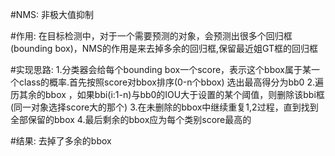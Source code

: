 #NMS:
非极大值抑制

#作用:
在目标检测中，对于一个需要预测的对象，会预测出很多个回归框(bounding box)，NMS的作用是来去掉多余的回归框,保留最近姐GT框的回归框

#实现思路:
1.分类器会给每个bounding box一个score，表示这个bbox属于某一个class的概率.首先按照score对bbox排序(0-n个bbox) 选出最高得分为bb0 
2.遍历其余的bbox ，如果bbi(i:1-n)与bb0的IOU大于设置的某个阈值，则删除该bbi框(同一对象选择score大的那个)
3.在未删除的bbox中继续重复1,2过程，直到找到全部保留的bbox
4.最后剩余的bbox应为每个类别score最高的

#结果:
去掉了多余的bbox 